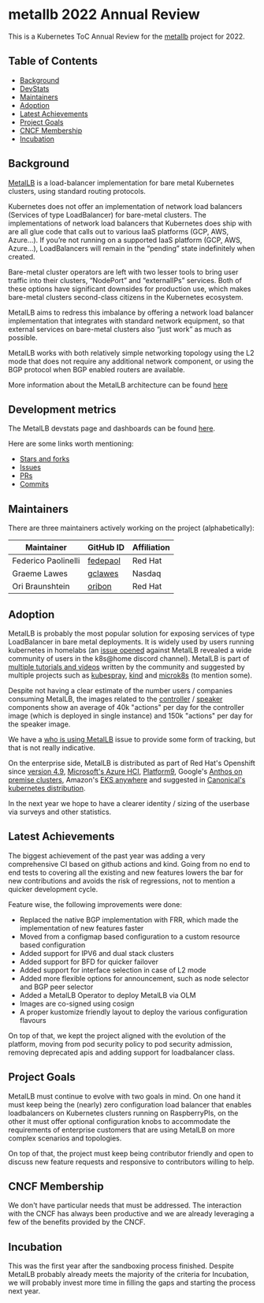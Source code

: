 # metallb 2022 Annual Review

This is a Kubernetes ToC Annual Review for the [metallb](https://metallb.universe.tf/) project for 2022.

<!-- omit in toc -->
## Table of Contents

- [Background](#background)
- [DevStats](#development-metrics)
- [Maintainers](#maintainers)
- [Adoption](#adoption)
- [Latest Achievements](#latest-achievements)
- [Project Goals](#project-goals)
- [CNCF Membership](#cncf-membership)
- [Incubation](#incubation)

## Background

[MetalLB](https://metallb.universe.tf/) is a load-balancer implementation for bare metal Kubernetes clusters, using standard routing protocols.

Kubernetes does not offer an implementation of network load balancers (Services of type LoadBalancer) for bare-metal clusters. The implementations of network load balancers that Kubernetes does ship with are all glue code that calls out to various IaaS platforms (GCP, AWS, Azure…). If you’re not running on a supported IaaS platform (GCP, AWS, Azure…), LoadBalancers will remain in the “pending” state indefinitely when created.

Bare-metal cluster operators are left with two lesser tools to bring user traffic into their clusters, “NodePort” and “externalIPs” services. Both of these options have significant downsides for production use, which makes bare-metal clusters second-class citizens in the Kubernetes ecosystem.

MetalLB aims to redress this imbalance by offering a network load balancer implementation that integrates with standard network equipment, so that external services on bare-metal clusters also “just work” as much as possible.

MetalLB works with both relatively simple networking topology using the L2 mode that does not require any additional network component, or using the BGP protocol when BGP enabled routers are available.

More information about the MetalLB architecture can be found [here](https://metallb.universe.tf/concepts/)

## Development metrics

The MetalLB devstats page and dashboards can be found [here](https://metallb.devstats.cncf.io/).

Here are some links worth mentioning:

- [Stars and forks](https://metallb.devstats.cncf.io/d/3/stars-and-forks-by-repository?orgId=1&from=now-1y&to=now)
- [Issues](https://metallb.devstats.cncf.io/d/12/issues-opened-closed-by-repository-group?orgId=1)
- [PRs](https://metallb.devstats.cncf.io/d/15/new-prs-in-repository-groups?orgId=1&var-period=d&var-repogroup_name=All)
- [Commits](https://metallb.devstats.cncf.io/d/2/commits-repository-groups?orgId=1)

## Maintainers

There are three maintainers actively working on the project (alphabetically):

| Maintainer          | GitHub ID                                         | Affiliation |
| ------------------- | ------------------------------------------------- | ----------- |
| Federico Paolinelli | [fedepaol](https://github.com/fedepaol)           | Red Hat     |
| Graeme Lawes        | [gclawes](https://github.com/gclawes)             | Nasdaq      |
| Ori Braunshtein     | [oribon](https://github.com/oribon)               | Red Hat     |

## Adoption

MetalLB is probably the most popular solution for exposing services of type LoadBalancer in bare metal deployments. It is widely used by users running kubernetes in homelabs
(an [issue opened](https://github.com/metallb/metallb/issues/1481#issuecomment-1176716132) against MetalLB revealed a wide community of users in the k8s@home discord channel).
MetalLB is part of [multiple tutorials and videos](https://www.google.com/search?q=metallb+kubernetes+tutorial) written by the community and suggested by multiple projects
such as [kubespray](https://github.com/kubernetes-sigs/kubespray/blob/master/docs/metallb.md), [kind](https://kind.sigs.k8s.io/docs/user/loadbalancer/) and [microk8s](https://microk8s.io/docs/addon-metallb) (to mention some).

Despite not having a clear estimate of the number users / companies consuming MetalLB, the images related to the [controller](https://quay.io/repository/metallb/controller) / [speaker](https://quay.io/repository/metallb/speaker) components show an average of
40k "actions" per day for the controller image (which is deployed in single instance) and 150k "actions" per day for the speaker image.

We have a [who is using MetalLB](https://github.com/metallb/metallb/issues/5) issue to provide some form of tracking, but that is not really indicative.

On the enterprise side, MetalLB is distributed as part of Red Hat's Openshift
since [version 4.9](https://docs.openshift.com/container-platform/4.9/networking/metallb/about-metallb.html), [Microsoft's Azure HCI](https://learn.microsoft.com/en-us/azure-stack/aks-hci/deploy-metallb), [Platform9](https://platform9.com/docs/kubernetes/metallb-addon2), Google's [Anthos on premise clusters](https://cloud.google.com/anthos/clusters/docs/on-prem/1.11/how-to/bundled-load-balance-metallb), Amazon's [EKS anywhere](https://anywhere.eks.amazonaws.com/docs/tasks/packages/metallb/) and suggested in [Canonical's kubernetes distribution](https://ubuntu.com/kubernetes/docs/metallb).

In the next year we hope to have a clearer identity / sizing of the userbase via surveys and other statistics.

## Latest Achievements

The biggest achievement of the past year was adding a very comprehensive CI based on github actions and kind. Going from no end to end tests to
covering all the existing and new features lowers the bar for new contributions and avoids the risk of regressions, not to mention a quicker development
cycle.

Feature wise, the following improvements were done:

- Replaced the native BGP implementation with FRR, which made the implementation of new features faster
- Moved from a configmap based configuration to a custom resource based configuration
- Added support for IPV6 and dual stack clusters
- Added support for BFD for quicker failover
- Added support for interface selection in case of L2 mode
- Added more flexible options for announcement, such as node selector and BGP peer selector
- Added a MetalLB Operator to deploy MetalLB via OLM
- Images are co-signed using cosign
- A proper kustomize friendly layout to deploy the various configuration flavours

On top of that, we kept the project aligned with the evolution of the platform, moving from pod security policy to pod security admission, removing deprecated apis and
adding support for loadbalancer class.

## Project Goals

<!-- What are the current goals of the project? For example, are you working on major new features? Or are you concentrating on adoption or documentation? -->

MetalLB must continue to evolve with two goals in mind. On one hand it must keep being the (nearly) zero configuration load balancer that enables loadbalancers on Kubernetes clusters running on RaspberryPIs, on the other it must offer optional configuration knobs to accommodate the requirements of enterprise customers that are using MetalLB on more complex scenarios and topologies.

On top of that, the project must keep being contributor friendly and open to discuss new feature requests and responsive to contributors willing to help.

## CNCF Membership

<!-- How can the CNCF help you achieve your upcoming goals? -->

We don't have particular needs that must be addressed. The interaction with the CNCF has always been productive and we are already leveraging a few of the benefits provided by the CNCF.

## Incubation

This was the first year after the sandboxing process finished. Despite MetalLB probably already meets the majority of the criteria for Incubation, we will probably invest more time in filling the gaps and starting the process next year.
